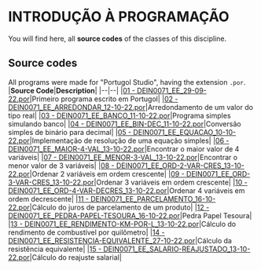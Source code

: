 # INTRODUÇÃO À PROGRAMAÇÃO

You will find here, all **source codes** of the classes of this discipline.


## Source codes
All programs were made for "Portugol Studio", having the extension `.por`.
|**Source Code**|**Description**|
|--|--|
|[01 - DEIN0071_EE_29-09-22.por](https://github.com/edubr029/ufma/blob/main/IPEE/DEIN0071_EE_29-09-22.por "01 - DEIN0071_EE_29-09-22.por")|Primeiro programa escrito em Portugol|
|[02 - DEIN0071_EE_ARREDONDAR_12-10-22.por](https://github.com/edubr029/ufma/blob/main/IPEE/DEIN0071_EE_ARREDONDAR_12-10-22.por "02 - DEIN0071_EE_ARREDONDAR_12-10-22.por")|Arredondamento de um valor do tipo real|
|[03 - DEIN0071_EE_BANCO_11-10-22.por](https://github.com/edubr029/ufma/blob/main/IPEE/DEIN0071_EE_BANCO_11-10-22.por "3 - DEIN0071_EE_BANCO_11-10-22.por")|Programa simples simulando banco|
|[04 - DEIN0071_EE_BIN-DEC_11-10-22.por](https://github.com/edubr029/ufma/blob/main/IPEE/DEIN0071_EE_BIN-DEC_11-10-22.por "04 - DEIN0071_EE_BIN-DEC_11-10-22.por")|Conversão simples de binário para decimal|
|[05 - DEIN0071_EE_EQUACAO_10-10-22.por](https://github.com/edubr029/ufma/blob/main/IPEE/DEIN0071_EE_EQUACAO_10-10-22.por "05 - DEIN0071_EE_EQUACAO_10-10-22.por")|Implementação de resolução de uma equação simples|
|[06 - DEIN0071_EE_MAIOR-4-VAL_13-10-22.por](https://github.com/edubr029/ufma/blob/main/IPEE/DEIN0071_EE_MAIOR-4-VAL_13-10-22.por "06 - DEIN0071_EE_MAIOR-4-VAL_13-10-22.por")|Encontrar o maior valor de 4 variáveis|
|[07 - DEIN0071_EE_MENOR-3-VAL_13-10-22.por](https://github.com/edubr029/ufma/blob/main/IPEE/DEIN0071_EE_MENOR-3-VAL_13-10-22.por "07 - DEIN0071_EE_MENOR-3-VAL_13-10-22.por")|Encontrar o menor valor de 3 variáveis|
|[08 - DEIN0071_EE_ORD-2-VAR-CRES_13-10-22.por](https://github.com/edubr029/ufma/blob/main/IPEE/DEIN0071_EE_ORD-2-VAR-CRES_13-10-22.por "08 - DEIN0071_EE_ORD-2-VAR-CRES_13-10-22.por")|Ordenar 2 variáveis em ordem crescente|
|[09 - DEIN0071_EE_ORD-3-VAR-CRES_13-10-22.por](https://github.com/edubr029/ufma/blob/main/IPEE/DEIN0071_EE_ORD-3-VAR-CRES_13-10-22.por "09 - DEIN0071_EE_ORD-3-VAR-CRES_13-10-22.por")|Ordenar 3 variáveis em ordem crescente|
|[10 - DEIN0071_EE_ORD-4-VAR-DECRES_13-10-22.por](https://github.com/edubr029/ufma/blob/main/IPEE/DEIN0071_EE_ORD-4-VAR-DECRES_13-10-22.por "10 - DEIN0071_EE_ORD-4-VAR-DECRES_13-10-22.por")|Ordenar 4 variáveis em ordem decrescente|
|[11 - DEIN0071_EE_PARCELAMENTO_16-10-22.por](https://github.com/edubr029/ufma/blob/main/IPEE/DEIN0071_EE_PARCELAMENTO_16-10-22.por "11 - DEIN0071_EE_PARCELAMENTO_16-10-22.por")|Cálculo do juros de parcelamento de um produto|
|[12 - DEIN0071_EE_PEDRA-PAPEL-TESOURA_16-10-22.por](https://github.com/edubr029/ufma/blob/main/IPEE/DEIN0071_EE_PEDRA-PAPEL-TESOURA_16-10-22.por "12 - DEIN0071_EE_PEDRA-PAPEL-TESOURA_16-10-22.por")|Pedra Papel Tesoura|
|[13 - DEIN0071_EE_RENDIMENTO-KM-POR-L_13-10-22.por](https://github.com/edubr029/ufma/blob/main/IPEE/DEIN0071_EE_RENDIMENTO-KM-POR-L_13-10-22.por "13 - DEIN0071_EE_RENDIMENTO-KM-POR-L_13-10-22.por")|Cálculo do rendimento de combustível por quilômetro|
|[14 - DEIN0071_EE_RESISTENCIA-EQUIVALENTE_27-10-22.por](https://github.com/edubr029/ufma/blob/main/IPEE/DEIN0071_EE_RESISTENCIA-EQUIVALENTE_27-10-22.por "14 - DEIN0071_EE_RESISTENCIA-EQUIVALENTE_27-10-22.por")|Cálculo da resistência equivalente|
|[15 - DEIN0071_EE_SALARIO-REAJUSTADO_13-10-22.por](https://github.com/edubr029/ufma/blob/main/IPEE/DEIN0071_EE_SALARIO-REAJUSTADO_13-10-22.por "15 - DEIN0071_EE_SALARIO-REAJUSTADO_13-10-22.por")|Cálculo do reajuste salarial|